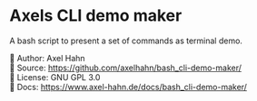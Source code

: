 # Axels CLI demo maker

A bash script to present a set of commands as terminal demo.

👤 Author: Axel Hahn\
📄 Source: <https://github.com/axelhahn/bash_cli-demo-maker/> \
📜 License: GNU GPL 3.0 \
📗 Docs: <https://www.axel-hahn.de/docs/bash_cli-demo-maker/>
